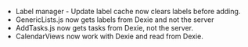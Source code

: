 - Label manager - Update label cache now clears labels before adding.
- GenericLists.js now gets labels from Dexie and not the server
- AddTasks.js now gets tasks from Dexie, not the server.
- CalendarViews now work with Dexie and read from Dexie.